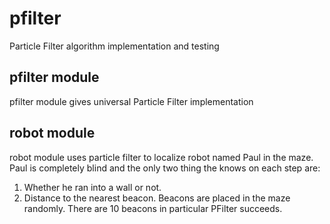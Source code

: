 pfilter
=======

Particle Filter algorithm implementation and testing

pfilter module
--------------
pfilter module gives universal Particle Filter implementation


robot module
--------------
robot module uses particle filter to localize robot named Paul 
in the maze. Paul is completely blind and the only two thing the knows 
on each step are:
1. Whether he ran into a wall or not. 
2. Distance to the nearest beacon. Beacons are placed in the maze randomly.
There are 10 beacons in particular
PFilter succeeds.
